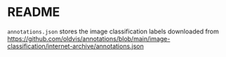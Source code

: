 # README

`annotations.json` stores the image classification labels downloaded from https://github.com/oldvis/annotations/blob/main/image-classification/internet-archive/annotations.json

